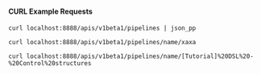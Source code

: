 #### CURL Example Requests

`curl localhost:8888/apis/v1beta1/pipelines | json_pp`

`curl localhost:8888/apis/v1beta1/pipelines/name/xaxa`

`curl localhost:8888/apis/v1beta1/pipelines/name/[Tutorial]%20DSL%20-%20Control%20structures` 


